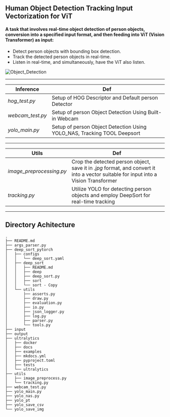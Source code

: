 ## Human Object Detection Tracking Input Vectorization for ViT


#### A task that involves real-time object detection of person objects, conversion into a specified input format, and then feeding into ViT (Vision Transformer) as input:
* Detect person objects with bounding box detection.
* Track the detected person objects in real-time.
* Listen in real-time, and simultaneously, have the ViT also listen.

![Object_Detection](https://github.com/2eey10/ObjectDetectionTracking/assets/133326837/136cd94e-acf9-4100-a4d5-9ca6aa08863a)

---
| Inference | Def | 
|----------|----------|
| *hog_test.py*   | Setup of HOG Descriptor and Default person Detector| 
| *webcam_test.py*   | Setup of person Object Detection Using Built-in Webcam   | 
| *yolo_main.py*   | Setup of person Object Detection Using YOLO_NAS, Tracking TOOL Deepsort   |    

---

| Utils | Def | 
|----------|----------|
| *image_preprocessing.py*   | Crop the detected person object, save it in *_.jpg_* format, and convert it into a vector suitable for input into a Vision Transformer | 
| *tracking.py*   | Utilize YOLO for detecting person objects and employ DeepSort for real-time tracking  | 

---


## Directory Achitecture

```
.
├── README.md
├── args_parser.py
├── deep_sort_pytorch
│   ├── configs
│   │   └── deep_sort.yaml
│   ├── deep_sort
│   │   ├── README.md
│   │   ├── deep
│   │   ├── deep_sort.py
│   │   ├── sort
│   │   └── sort - Copy
│   └── utils
│       ├── asserts.py
│       ├── draw.py
│       ├── evaluation.py
│       ├── io.py
│       ├── json_logger.py
│       ├── log.py
│       ├── parser.py
│       └── tools.py
├── input
├── output
├── ultralytics
│   ├── docker
│   ├── docs
│   ├── examples
│   ├── mkdocs.yml
│   ├── pyproject.toml
│   ├── tests
│   └── ultralytics
├── utils
│   ├── image_preprocess.py
│   └── tracking.py
├── webcam_test.py
├── yolo_main.py
├── yolo_nas.py
├── yolo_pt
├── yolo_save_csv
└── yolo_save_img
```

